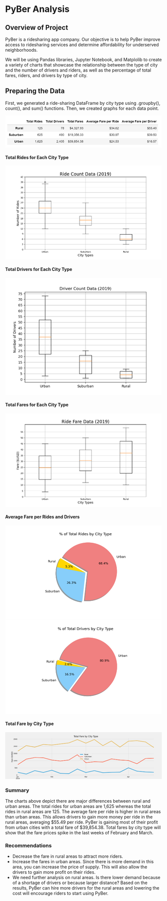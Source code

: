# PyBer Analysis
## Overview of Project
PyBer is a ridesharing app company. Our objective is to help PyBer improve access to ridesharing services and determine affordability for underserved neighborhoods.

We will be using Pandas libraries, Jupyter Notebook, and Matplolib to create a variety of charts that showcase the relationship between the type of city and the number of drivers and riders, as well as the percentage of total fares, riders, and drivers by type of city. 

## Preparing the Data
First, we generated a ride-sharing DataFrame by city type using .groupby(), count(), and sum() functions. Then, we created graphs for each data point.

![summarydata](analysis/summarydata.png)

#### Total Rides for Each City Type

![Fig2](analysis/Fig2.png)

#### Total Drivers for Each City Type

![Fig4](analysis/Fig4.png)

#### Total Fares for Each City Type

![Fig3](analysis/Fig3.png)

#### Average Fare per Rides and Drivers

![Fig6](analysis/Fig6.png)
![Fig7](analysis/Fig7.png)

#### Total Fare by City Type

![PyBer_fare_summary](analysis/PyBer_fare_summary.png)

### Summary
The charts above depict there are major differences between rural and urban areas. The total rides for urban areas are 1,625 whereas the total rides in rural areas are 125. The average fare per ride is higher in rural areas than urban areas. This allows drivers to gain more money per ride in the rural areas, averaging $55.49 per ride. PyBer is gaining most of their profit from urban cities with a total fare of $39,854.38. Total fares by city type will show that the fare prices spike in the last weeks of February and March. 

### Recommendations
-	Decrease the fare in rural areas to attract more riders.
-	Increase the fares in urban areas. Since there is more demand in this area, you can increase the price of supply. This will also allow the drivers to gain more profit on their rides.
-	We need further analysis on rural areas. Is there lower demand because of a shortage of drivers or because larger distance? Based on the results, PyBer can hire more drivers for the rural areas and lowering the cost will encourage riders to start using PyBer. 
